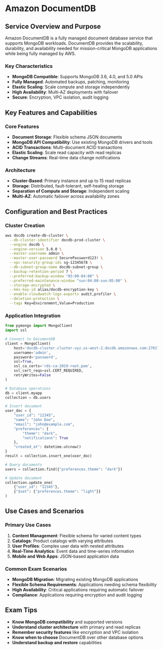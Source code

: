 # Amazon DocumentDB

## Service Overview and Purpose

Amazon DocumentDB is a fully managed document database service that supports MongoDB workloads. DocumentDB provides the scalability, durability, and availability needed for mission-critical MongoDB applications while being fully managed by AWS.

### Key Characteristics
- **MongoDB Compatible**: Supports MongoDB 3.6, 4.0, and 5.0 APIs
- **Fully Managed**: Automated backups, patching, monitoring
- **Elastic Scaling**: Scale compute and storage independently
- **High Availability**: Multi-AZ deployments with failover
- **Secure**: Encryption, VPC isolation, audit logging

## Key Features and Capabilities

### Core Features
- **Document Storage**: Flexible schema JSON documents
- **MongoDB API Compatibility**: Use existing MongoDB drivers and tools
- **ACID Transactions**: Multi-document ACID transactions
- **Elastic Scaling**: Scale read capacity with read replicas
- **Change Streams**: Real-time data change notifications

### Architecture
- **Cluster-Based**: Primary instance and up to 15 read replicas
- **Storage**: Distributed, fault-tolerant, self-healing storage
- **Separation of Compute and Storage**: Independent scaling
- **Multi-AZ**: Automatic failover across availability zones

## Configuration and Best Practices

### Cluster Creation
```bash
aws docdb create-db-cluster \
  --db-cluster-identifier docdb-prod-cluster \
  --engine docdb \
  --engine-version 5.0.0 \
  --master-username admin \
  --master-user-password SecurePassword123! \
  --vpc-security-group-ids sg-12345678 \
  --db-subnet-group-name docdb-subnet-group \
  --backup-retention-period 7 \
  --preferred-backup-window "03:00-04:00" \
  --preferred-maintenance-window "sun:04:00-sun:05:00" \
  --storage-encrypted \
  --kms-key-id alias/docdb-encryption-key \
  --enable-cloudwatch-logs-exports audit,profiler \
  --deletion-protection \
  --tags Key=Environment,Value=Production
```

### Application Integration
```python
from pymongo import MongoClient
import ssl

# Connect to DocumentDB
client = MongoClient(
    host='docdb-cluster.cluster-xyz.us-west-2.docdb.amazonaws.com:27017',
    username='admin',
    password='password',
    ssl=True,
    ssl_ca_certs='rds-ca-2019-root.pem',
    ssl_cert_reqs=ssl.CERT_REQUIRED,
    retryWrites=False
)

# Database operations
db = client.myapp
collection = db.users

# Insert document
user_doc = {
    "user_id": "12345",
    "name": "John Doe",
    "email": "john@example.com",
    "preferences": {
        "theme": "dark",
        "notifications": True
    },
    "created_at": datetime.utcnow()
}
result = collection.insert_one(user_doc)

# Query documents
users = collection.find({"preferences.theme": "dark"})

# Update document
collection.update_one(
    {"user_id": "12345"},
    {"$set": {"preferences.theme": "light"}}
)
```

## Use Cases and Scenarios

### Primary Use Cases
1. **Content Management**: Flexible schema for varied content types
2. **Catalogs**: Product catalogs with varying attributes
3. **User Profiles**: Complex user data with nested attributes
4. **Real-Time Analytics**: Event data and time-series information
5. **Mobile and Web Apps**: JSON-based application data

### Common Exam Scenarios
- **MongoDB Migration**: Migrating existing MongoDB applications
- **Flexible Schema Requirements**: Applications needing schema flexibility
- **High Availability**: Critical applications requiring automatic failover
- **Compliance**: Applications requiring encryption and audit logging

## Exam Tips
- **Know MongoDB compatibility** and supported versions
- **Understand cluster architecture** with primary and read replicas
- **Remember security features** like encryption and VPC isolation
- **Know when to choose** DocumentDB over other database options
- **Understand backup and restore** capabilities